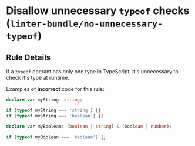 # Disallow unnecessary `typeof` checks (`linter-bundle/no-unnecessary-typeof`)

## Rule Details

If a `typeof` operant has only one type in TypeScript, it's unnecessary to check it's type at runtime.

Examples of **incorrect** code for this rule:

```ts
declare var myString: string;

if (typeof myString === 'string') {}
if (typeof myString === 'boolean') {}

declare var myBoolean: (boolean | string) & (boolean | number);

if (typeof myBoolean === 'boolean') {}
```
